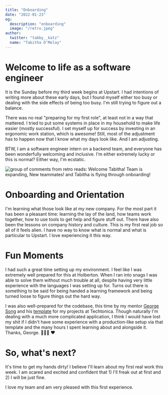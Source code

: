```yaml
---
title: "Onboarding"
date: "2022-01-23"
og:
  description: "onboarding"
  image: "/retro.jpeg"
author:
  twitter: "tabby__katz"
  name: "Tabitha O'Melay"
---
```


# Welcome to life as a software engineer

It is the Sunday before my third week begins at Upstart. I had intentions of writing more about these early days, but I found myself either too busy or dealing with the side effects of being too busy. I'm still trying to figure out a balance.

There was no real "preparing for my first role", at least not in a way that mattered. I tried to put some systems in place in my household to make life easier (mostly successful). I set myself up for success by investing in an ergonomic work station, which is awesome! Still, most of the adjustment has to happen now that I know what my days look like. And I am adjusting.

BTW, I am a software engineer intern on a backend team, and everyone has been wonderfully welcoming and inclusive. I'm either extremely lucky or this is normal? Either way, I'm ecstatic.

![group of comments from retro reads: Welcome Tabitha! Team is expanding, New teammates! and Tabitha is flying through onboarding!](/retro.jpeg)

# Onboarding and Orientation

I'm learning what those look like at my new company. For the most part it has been a pleasant time: learning the lay of the land, how teams work together, how to use tools to get help and figure stuff out. There have also been the lessons on company history and culture. This is my first real job so all of it feels alien. I have no way to know what is normal and what is particular to Upstart. I love experiencing it this way.

# Fun Moments

I had such a great time setting up my environment. I feel like I was extremely well prepared for this at Holberton. When I ran into snags I was able to solve them without much trouble at all, despite having very little experience with the languages I was setting up for. Turns out there is something to be said for being handed a learning framework and being turned loose to figure things out the hard way.

I was also well-prepared for the codebase, this time by my mentor [George Song](https://gsong.dev/) and his [template](https://github.com/gsong/express-react-project-starter) for my projects at Techtonica. Though naturally I'm dealing with a much more complicated application, I think I would have lost my shit if I didn't have some experience with a production-like setup via that template and the many hours I spent learning about and alongside it. Thanks, George. 🧑🏻‍🏫 &hearts;

# So, what's next?

It's time to get my hands dirty! I believe I'll learn about my first real work this week. I am scared and excited and confident that 1) I'll freak out at first and 2) I will be just fine.

I love my team and am very pleased with this first experience.
